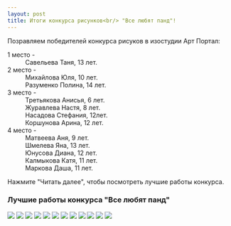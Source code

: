 ```yaml
---
layout: post
title: Итоги конкурса рисунков<br/> "Все любят панд"!
---
```

Позравляем победителей конкурса рисуков в изостудии Арт Портал:
<dl>
	<dt>1 место -</dt>
		<dd>Савельева Таня, 13 лет.</dd>
	<dt>2 место -</dt>
		<dd>Михайлова Юля, 10 лет.</dd>
		<dd>Разуменко Полина, 14 лет.</dd>
	<dt>3 место -</dt>
		<dd>Третьякова  Анисья, 6 лет.</dd>
		<dd>Журавлева Настя, 8 лет.</dd>
		<dd>Насадова Стефания, 12лет.</dd>
		<dd>Коршунова Арина, 12 лет.</dd>	
	<dt>4 место -</dt>
		<dd>Матвеева Аня, 9 лет.</dd>
		<dd>Шмелева Яна, 13 лет.</dd>
		<dd>Юнусова Диана, 12 лет.</dd>
		<dd>Калмыкова Катя, 11 лет.</dd>
		<dd>Маркова Даша, 11 лет.</dd>
</dl>
<p>Нажмите "Читать далее", чтобы посмотреть лучшие работы конкурса.</p>

<h3>Лучшие работы конкурса "Все любят панд"</h3>
<div class="fotorama" data-allowfullscreen="true" data-width="100%" data-ratio="800/600" data-nav="thumbs" data-arrows="true">
    <img src="/img/autumn-competition-results/saveleva.jpg" data-caption="1 место - Савельева Таня, 13 лет."> 
 	<img src="/img/autumn-competition-results/mikhailova.jpg" data-caption="2 место - Михайлова Юля, 10 лет."> 
 	<img src="/img/autumn-competition-results/razumenko.jpg" data-caption="2 место - Разуменко Полина, 14 лет."> 
 	<img src="/img/autumn-competition-results/tretiakova.jpg" data-caption="3 место - Третьякова  Анисья, 6 лет."> 
 	<img src="/img/autumn-competition-results/zhuravleva.jpg" data-caption="3 место - Журавлева Настя, 8 лет."> 
 	<img src="/img/autumn-competition-results/nasadova.jpg" data-caption="3 место - Насадова Стефания, 12лет."> 
 	<img src="/img/autumn-competition-results/korshunova.jpg" data-caption="3 место - Коршунова Арина, 12 лет.">
 	<img src="/img/autumn-competition-results/matveeva.jpg" data-caption="4 место - Матвеева Аня, 9 лет.">    
 	<img src="/img/autumn-competition-results/shmeleva.jpg" data-caption="4 место - Шмелева Яна, 13 лет.">    
 	<img src="/img/autumn-competition-results/yunusova.jpg" data-caption="4 место - Юнусова Диана, 12 лет.">    
 	<img src="/img/autumn-competition-results/kalmikova.jpg" data-caption="4 место - Калмыкова Катя, 11 лет.">    
 	<img src="/img/autumn-competition-results/markova.jpg" data-caption="4 место - Маркова Даша, 11 лет.">    
</div>



